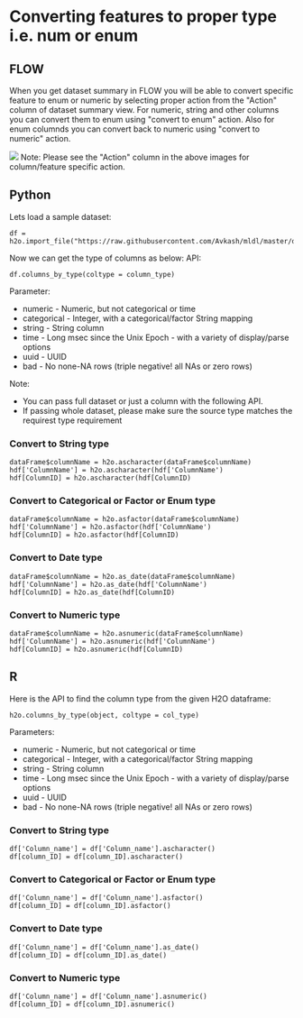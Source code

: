 # Converting features to proper type i.e. num or enum # 

## FLOW ##
When you get dataset summary in FLOW you will be able to convert specific feature to enum or numeric by selecting proper action from the "Action" column of dataset summary view. For numeric, string and other columns you can convert them to enum using "convert to enum" action. Also for enum columnds you can convert back to numeric using "convert to numeric" action. 

![](https://github.com/Avkash/mldl/blob/master/images/flow_feature_convert.png?raw=true)
Note: Please see the "Action" column in the above images for column/feature specific action.

## Python ##
Lets load a sample dataset:
```
df = h2o.import_file("https://raw.githubusercontent.com/Avkash/mldl/master/data/multifeatures.csv")
```

Now we can get the type of columns as below:
API:
```
df.columns_by_type(coltype = column_type)
```
Parameter:
- numeric     - Numeric, but not categorical or time
- categorical - Integer, with a categorical/factor String mapping
- string       - String column
- time         - Long msec since the Unix Epoch - with a variety of display/parse options
- uuid         - UUID
- bad          - No none-NA rows (triple negative! all NAs or zero rows)

Note:
 - You can pass full dataset or just a column with the following API.
 - If passing whole dataset, please make sure the source type matches the requirest type requirement

### Convert to String type ###
```
dataFrame$columnName = h2o.ascharacter(dataFrame$columnName)
hdf['ColumnName'] = h2o.ascharacter(hdf['ColumnName')
hdf[ColumnID] = h2o.ascharacter(hdf[ColumnID)
```
### Convert to Categorical or Factor or Enum type ###
```
dataFrame$columnName = h2o.asfactor(dataFrame$columnName)
hdf['ColumnName'] = h2o.asfactor(hdf['ColumnName')
hdf[ColumnID] = h2o.asfactor(hdf[ColumnID)
```
### Convert to Date type ###
```
dataFrame$columnName = h2o.as_date(dataFrame$columnName)
hdf['ColumnName'] = h2o.as_date(hdf['ColumnName')
hdf[ColumnID] = h2o.as_date(hdf[ColumnID)
```
### Convert to Numeric type ###
```
dataFrame$columnName = h2o.asnumeric(dataFrame$columnName)
hdf['ColumnName'] = h2o.asnumeric(hdf['ColumnName')
hdf[ColumnID] = h2o.asnumeric(hdf[ColumnID)
```

## R ##
Here is the API to find the column type from the given H2O dataframe:
```
h2o.columns_by_type(object, coltype = col_type)
```
Parameters:
- numeric     - Numeric, but not categorical or time
- categorical - Integer, with a categorical/factor String mapping
- string       - String column
- time         - Long msec since the Unix Epoch - with a variety of display/parse options
- uuid         - UUID
- bad          - No none-NA rows (triple negative! all NAs or zero rows)

 ### Convert to String type ###
```
df['Column_name'] = df['Column_name'].ascharacter()
df[column_ID] = df[column_ID].ascharacter()
```
### Convert to Categorical or Factor or Enum type ###
```
df['Column_name'] = df['Column_name'].asfactor()
df[column_ID] = df[column_ID].asfactor()
```
### Convert to Date type ###
```
df['Column_name'] = df['Column_name'].as_date()
df[column_ID] = df[column_ID].as_date()
```
### Convert to Numeric type ###
```
df['Column_name'] = df['Column_name'].asnumeric()
df[column_ID] = df[column_ID].asnumeric()
```


